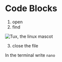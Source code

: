 # Code Blocks

1. open
2. find <br> 
   <html><head><title>Free Will</title></head></html>

![Tux, the linux mascot](https://mdg.imgix.net/assets/images/tux.png?auto=format&fit=clip&q=40&w=100)

3. close the file

>

In the terminal write `nano`
